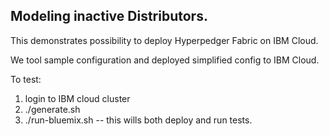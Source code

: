 ## Modeling inactive Distributors.

This demonstrates possibility to deploy Hyperpedger Fabric on IBM Cloud.

We tool sample configuration and deployed simplified config to IBM Cloud.

To test:
1. login to IBM cloud cluster
1. ./generate.sh
1. ./run-bluemix.sh -- this wills both deploy and run tests.